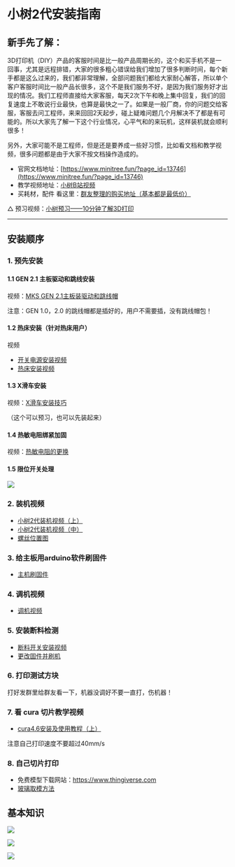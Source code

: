 # 小树2代安装指南

## 新手先了解：

3D打印机（DIY）产品的客服时间是比一般产品周期长的，这个和买手机不是一回事，尤其是远程排错，大家的很多粗心错误给我们增加了很多判断时间，每个新手都是这么过来的，我们都非常理解，全部问题我们都给大家耐心解答，所以单个客户客服时间比一般产品长很多，这个不是我们服务不好，是因为我们服务好才出现的情况。我们工程师直接给大家客服，每天2次下午和晚上集中回复，我们的回复速度上不敢说行业最快，也算是最快之一了。如果是一般厂商，你的问题交给客服，客服去问工程师，来来回回2天起步，碰上疑难问题几个月解决不了都是有可能的。所以大家先了解一下这个行业情况，心平气和的来玩机，这样装机就会顺利很多！

另外，大家可能不是工程师，但是还是要养成一些好习惯，比如看文档和教学视频，很多问题都是由于大家不按文档操作造成的。

- 官网文档地址：[https://www.minitree.fun/?page_id=13746](https://www.minitree.fun/?page_id=13746)
- 教学视频地址：[小树B站视频](https://space.bilibili.com/53548293)
- 买耗材，配件 看这里：[群友整理的购买地址（基本都是最低价）](https://www.minitree.fun/?page_id=17137)

△ 预习视频：[小树预习——10分钟了解3D打印](https://www.bilibili.com/video/BV16z4y1Z7es)

---

## 安装顺序


### 1. 预先安装

#### 1.1 GEN 2.1 主板驱动和跳线安装

视频：[MKS GEN 2.1主板装驱动和跳线帽](https://www.bilibili.com/video/BV1DA411L7NB)

注意：GEN 1.0，2.0 的跳线帽都是插好的，用户不需要插，没有跳线帽包！

#### 1.2 热床安装（针对热床用户）

视频

- [开关电源安装视频](https://www.bilibili.com/video/BV1Wy4y1r7L6)
- [热床安装视频](https://www.bilibili.com/video/BV1zZ4y1H7Lz)

#### 1.3 X滑车安装

视频：[X滑车安装技巧](https://www.bilibili.com/video/BV1na4y1s75b)

（这个可以预习，也可以先装起来）


#### 1.4 热敏电阻绑紧加固

视频：[热敏电阻的更换](https://www.bilibili.com/video/BV1Dz4y1Z7a9)


#### 1.5 限位开关处理

![](./images/limit_switch.png)


### 2. 装机视频

- [小树2代装机视频（上）](https://www.bilibili.com/video/BV1Hp4y1e7SU)
- [小树2代装机视频（中）](https://www.bilibili.com/video/BV1u64y1F7EZ)
- [螺丝位置图](https://docs.qq.com/slide/DZm5wUEVHRGtwYmRP)


### 3. 给主板用arduino软件刷固件

- [主机刷固件](https://docs.qq.com/doc/DZlJteHd6VGFDb1Fo)


### 4. 调机视频

- [调机视频](https://www.bilibili.com/video/BV1354y117px)


### 5. 安装断料检测

- [断料开关安装视频](https://www.bilibili.com/video/BV1oh411X7en)
- [更改固件并刷机](https://docs.qq.com/doc/DZktuVmVGS0R4cVZq)


### 6. 打印测试方块


打好发群里给群友看一下，机器没调好不要一直打，伤机器！


### 7. 看 cura 切片教学视频

- [cura4.6安装及使用教程（上）](https://www.bilibili.com/video/BV1Fz4y1R7Rt)

注意自己打印速度不要超过40mm/s


### 8. 自己切片打印

- 免费模型下载网站：<https://www.thingiverse.com>
- [玻璃取模方法](https://www.bilibili.com/video/BV12f4y197xQ)


## 基本知识

![](./images/FDM_axis.png)

![](./images/board_connect.png)

![](./images/12864_LCD_connect.png)

